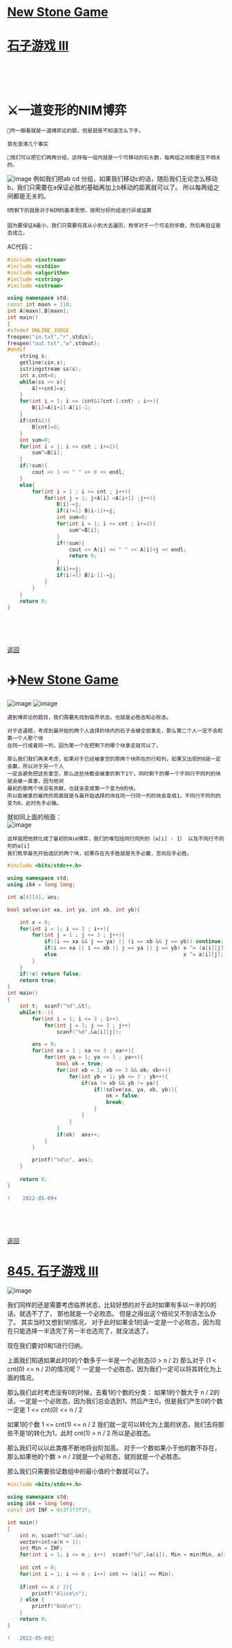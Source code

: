 <span id="jump0"> </span>

 #  [New Stone Game](#jump1)
 #  [石子游戏 III](#jump2)
<br>
<br>
<br>

⚔️一道变形的NIM博弈
==============

    🤝咋一眼看就是一道博弈论的题，但是就是不知道怎么下手。
    
    首先澄清几个事实
    
    📿我们可以把它们两两分组，这样每一组内就是一个可移动的石头数，每两组之间都是互不相关的。
![image](https://user-images.githubusercontent.com/92497177/148409477-0ff58aa8-294e-4bbc-92d9-739b0e088cbc.png)
    例如我们把ab cd 分组，如果我们移动c的话，随后我们无论怎么移动b，我们只需要在a保证必胜的基础再加上b移动的距离就可以了。
    所以每两组之间都是无关的。
    
    ❗而剩下的就是对于NIM的基本思想，按照分好的组进行异或运算
    
    因为要保证A最小，我们只需要将其从小到大去遍历，枚举对于一个可走的步数，然后再验证是否成立。
    
AC代码：

```C++
#include <iostream>
#include <cstdio>
#include <algorithm>
#include <cstring>
#include <sstream>

using namespace std;
const int maxn = 110;
int A[maxn],B[maxn];
int main()
{
#ifndef ONLINE_JUDGE
freopen("in.txt","r",stdin);
freopen("out.txt","w",stdout);
#endif
	string s;
	getline(cin,s);
	istringstream ss(s);
	int x,cnt=0;
	while(ss >> x){
		A[++cnt]=x;
	}
	for(int i = 1; i <= (cnt&1?cnt-1:cnt) ; i++){
		B[i]=A[i+1]-A[i]-1;
	}
	if(cnt&1){
		B[cnt]=0;
	}
	int sum=0;
	for(int i = 1; i <= cnt ; i+=2){
		sum^=B[i];
	}
	if(!sum){
		cout << 1 << " " << 0 << endl;
	}
	else{
		for(int i = 1 ; i <= cnt ; i++){
			for(int j = 1; j+A[i] <A[i+1] ;j++){
				B[i]-=j;
				if(i!=1) B[i-1]+=j;
				int sum=0;
				for(int i = 1; i <= cnt ; i+=2){
					sum^=B[i];
				}
				if(!sum){
					cout << A[i] << " " << A[i]+j << endl;
					return 0;
				}
				B[i]+=j;
				if(i!=1) B[i-1]-=j;
			}
		}
	}
	return 0;
}
```
<br>
<br>
<br>
<span id="jump1"> </span>

  [返回](#jump0)
  
#  ✈️[New Stone Game](http://oj.daimayuan.top/course/10/problem/854)

  ![image](https://user-images.githubusercontent.com/92497177/167382935-c67fefed-87f0-4d98-b545-e08ed5220ec3.png)
![image](https://user-images.githubusercontent.com/92497177/167383092-fae69295-5062-4c6f-a029-8fbb35cd57f6.png)  

    遇到博弈论的题目，我们需要先找到临界状态，也就是必胜态和必败态。
    
    对于这道题，考虑到最开始的两个人选择的块内的石子会被全部拿走，那么第二个人一定不会和第一个人那个块
    在同一行或者同一列，因为第一个在把剩下的哪个块拿走就可以了。
    
    那么我们我们再来考虑，如果对于已经被拿空的那两个块所在的行和列，如果又出现的0就一定会赢，所以对于另一个人
    一定会避免把这些拿空，那么这些块都会被拿的剩下1个，同时剩下的哪一个不同行不同列的块就会被一直拿，因为他对
    最初的那两个块没有贡献，也就会变成第一个变为0的块。
    所以能被拿的最终的局面就是与最开始选择的块在同一行同一列的块会变成1，不同行不同列的变为0，此时先手必输。
    
就如同上面的局面：    
 ![image](https://user-images.githubusercontent.com/92497177/167384546-6df4c5cd-7815-4aac-9173-cf729221a3a8.png)
 
 
    这样就把他转化成了最初的Nim博弈，我们的堆包括同行同列的（a[i] - 1） 以及不同行不同列的a[i]
    我们枚举最先开始选区的两个块，如果存在先手胜就是先手必赢，否则后手必胜。
 
```C++
#include <bits/stdc++.h>

using namespace std;
using i64 = long long;

int a[4][4], ans;

bool solve(int xa, int ya, int xb, int yb){

    int x = 0;
    for(int i = 1; i <= 3 ; i++){
        for(int j = 1 ; j <= 3 ; j++){
            if((i == xa && j == ya) || (i == xb && j == yb)) continue;
            if(i == xa || i == xb || j == ya || j == yb) x ^= (a[i][j] - 1);
            else                                         x ^= a[i][j];
        }
    }
    if(!x) return false;
    return true;
}
int main()
{
    int t;  scanf("%d",&t);
    while(t--){
        for(int i = 1; i <= 3 ; i++)
            for(int j = 1; j <= 3 ; j++)
                scanf("%d",&a[i][j]);

        ans = 0;
        for(int xa = 1 ; xa <= 3 ; xa++){
            for(int ya = 1; ya <= 3 ; ya++){
                bool ok = true;
                for(int xb = 1; xb <= 3 && ok; xb++){
                    for(int yb = 1; yb <= 3 ; yb++){
                        if(xa != xb && yb != ya){
                            if(!solve(xa, ya, xb, yb)){
                                ok = false;
                                break;
                            }
                        }
                    }
                }
                if(ok)  ans++;
            }
        }

        printf("%d\n", ans);
    }
    
    return 0;
}
```

```diff
!    2022-05-09⚗️
````
<br>
<br>
<br>
<span id="jump2"></span>

[返回](#jump0)

  #  [845. 石子游戏 III](http://oj.daimayuan.top/problem/845)
  
  ![image](https://user-images.githubusercontent.com/92497177/167386395-b1138ea8-b5d7-42fb-85bb-e433dd54ff08.png)   
	
   我们同样的还是需要考虑临界状态，比较好想的对于此时如果有多以一半的0的话，就选不了了，
   那也就是一个必败态。
   但是之得出这个结论又不到该怎么办了。
   其实当时又想到1的情况，
   对于此时如果全1的话一定是一个必败态，因为现在只能选择一半选完了另一半也选完了，就没法选了。
   
   现在我们要对0和1进行归纳。
   
   上面我们知道如果此时0的个数多于一半是一个必败态(0 > n / 2)
   那么对于 (1 < cnt(0) <= n / 2)的情况呢？
   一定是一个必胜态，因为我们一定可以将其转化为上面的情况。
   
   那么我们此时考虑没有0的时候，去看1的个数的分类：
   如果1的个数大于 n / 2的话，一定是一个必败态，因为我们总会选到1，然后产生0，但是我们产生0的个数一定是
    1 <= cnt(0) <= n / 2
   
   如果1的个数 1 <= cnt(1) <= n / 2
   我们就一定可以转化为上面的状态，我们去将那些不是1的转化为1，此时 cnt(1) > n / 2
   所以是必胜态。
   
   那么我们可以以此类推不断地将台阶加高，
   对于一个数如果小于他的数不存在，那么如果他的个数 > n / 2就是一个必败态，就则就是一个必胜态。
   
   那么我们只需要验证数组中的最小值的个数就可以了。
   
```C++
#include <bits/stdc++.h>

using namespace std;
using i64 = long long;
const int INF = 0x3f3f3f3f;

int main()
{
	int n; scanf("%d",&n);
	vector<int>a(n + 1);
	int Min = INF;
	for(int i = 1; i <= n ; i++)  scanf("%d",&a[i]), Min = min(Min, a[i]);
	
	int cnt = 0;
	for(int i = 1; i <= n ; i++) cnt += (a[i] == Min);
	
	if(cnt <= n / 2){
		printf("Alice\n");
	} else {
		printf("Bob\n");
	}
	return 0;
}
```
	
```diff
!   2022-05-09🏀
```
  
   
